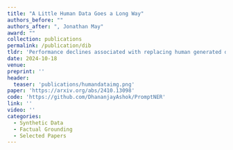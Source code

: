 ```yaml
---
title: "A Little Human Data Goes a Long Way"
authors_before: ""
authors_after: ", Jonathan May"
award: ""
collection: publications
permalink: /publication/dib
tldr: 'Performance declines associated with replacing human generated data with synthetic data is most chronic only after crossing 90% replacement.'
date: 2024-10-18
venue:
preprint: ''
header: 
  teaser: 'publications/humandataimg.png'
paper: 'https://arxiv.org/abs/2410.13098'
code: 'https://github.com/DhananjayAshok/PromptNER' 
link: ''
video: ''
categories:
  - Synthetic Data
  - Factual Grounding 
  - Selected Papers
---
```


